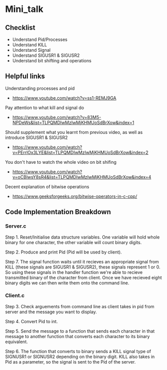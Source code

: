 # Mini_talk

## Checklist
- Understand Pid/Processes
- Understand KILL
- Understand Signal
- Understand SIGUSR1 & SIGUSR2
- Understand bit shifting and operations

## Helpful links
Understanding processes and pid
- https://www.youtube.com/watch?v=ss1-REMJ9GA

Pay attention to what kill and signal do
- https://www.youtube.com/watch?v=83M5-NPDeWs&list=TLPQMDIwMzIwMjKHMUoSdBrXow&index=1

Should supplement what you learnt from previous video, as well as introduce SIGUSR1 & SIGUSR2
- https://www.youtube.com/watch?v=PErrlOx3LYE&list=TLPQMDIwMzIwMjKHMUoSdBrXow&index=2

You don't have to watch the whole video on bit shifing
- https://www.youtube.com/watch?v=oCBlwsY8sR4&list=TLPQMDIwMzIwMjKHMUoSdBrXow&index=4

Decent explanation of bitwise operations
- https://www.geeksforgeeks.org/bitwise-operators-in-c-cpp/
## Code Implementation Breakdown 

### Server.c
Step 1. Reset/Initialise data structure variables. One variable will hold whole binary for one character, the other variable will count binary digits.

Step 2. Produce and print Pid (Pid will be used by client).

Step 7. The signal function waits until it recieves an appropriate signal from KILL (these signals are SIGUSR1 & SIGUSR2), these signals represent 1 or 0. So using these signals in the handler function we're able to recieve transmitted binary of the character from client. Once we have recieved eight binary digits we can then write them onto the command line.

### Client.c
Step 3. Check arguements from command line as client takes in pid from server and the message you want to display.

Step 4. Convert Pid to int.

Step 5. Send the message to a function that sends each character in that message to another function that converts each character to its binary equivalent.

Step 6. The function that converts to binary sends a KILL signal type of SIGNUSR1 or SIGNUSR2 depending on the binary digit. KILL also takes in Pid as a parameter, so the signal is sent to the Pid of the server.
